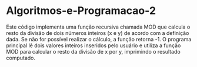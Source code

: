 # Algoritmos-e-Programacao-2
 Este código implementa uma função recursiva chamada MOD que calcula o resto da divisão de dois números inteiros (x e y) de acordo com a definição dada. Se não for possível realizar o cálculo, a função retorna -1. O programa principal lê dois valores inteiros inseridos pelo usuário e utiliza a função MOD para calcular o resto da divisão de x por y, imprimindo o resultado computado.